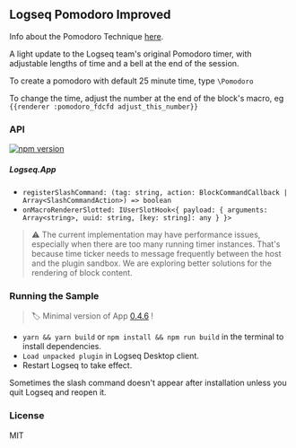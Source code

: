 ## Logseq Pomodoro Improved

Info about the Pomodoro Technique [here](https://en.wikipedia.org/wiki/Pomodoro_Technique).

A light update to the Logseq team's original Pomodoro timer, with adjustable lengths of time and a bell at the end of the session.

To create a pomodoro with default 25 minute time, type `\Pomodoro` 

To change the time, adjust the number at the end of the block's macro, eg `{{renderer :pomodoro_fdcfd adjust_this_number}}`
### API

[![npm version](https://badge.fury.io/js/%40logseq%2Flibs.svg)](https://badge.fury.io/js/%40logseq%2Flibs)

##### Logseq.App

- `registerSlashCommand: (tag: string, action: BlockCommandCallback | Array<SlashCommandAction>) => boolean`
- `onMacroRendererSlotted: IUserSlotHook<{ payload: { arguments: Array<string>, uuid: string, [key: string]: any } }>`

> ⚠️ The current implementation may have performance issues,
> especially when there are too many running timer instances.
> That's because time ticker needs to message frequently between
> the host and the plugin sandbox. We are exploring better solutions for
> the rendering of block content.
 
### Running the Sample

> 🏷 Minimal version of App [0.4.6](https://github.com/logseq/logseq/releases/tag/0.4.6) !
 
- `yarn && yarn build` or `npm install && npm run build` in the terminal to install dependencies.
- `Load unpacked plugin` in Logseq Desktop client.
- Restart Logseq to take effect.

Sometimes the slash command doesn't appear after installation unless you quit Logseq and reopen it.

### License
MIT
